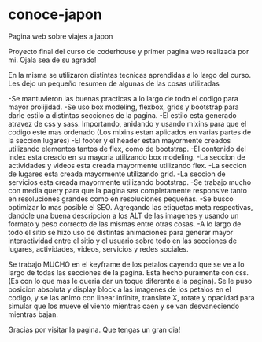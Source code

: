 # conoce-japon
Pagina web sobre viajes a japon

Proyecto final del curso de coderhouse y primer pagina web realizada por mi. Ojala sea de su agrado!

En la misma se utilizaron distintas tecnicas aprendidas a lo largo del curso. Les dejo un pequeño resumen de algunas de las cosas utilizadas

-Se mantuvieron las buenas practicas a lo largo de todo el codigo para mayor prolijidad.
-Se uso box modeling, flexbox, grids y bootstrap para darle estilo a distintas secciones de la pagina.
-El estilo esta generado atravez de css y sass. Importando, anidando y usando mixins para que el codigo este mas ordenado (Los mixins estan aplicados en varias partes de la seccion lugares)
-El footer y el header estan mayormente creados utilizando elementos tantos de flex, como de bootstrap.
-El contenido del index esta creado en su mayoria utilizando box modeling.
-La seccion de actividades y videos esta creada mayormente utilizando flex.
-La seccion de lugares esta creada mayormente utilizando grid.
-La seccion de servicios esta creada mayormente utilizando bootstrap.
-Se trabajo mucho con media query para que la pagina sea completamente responsive tanto en resoluciones grandes como en resoluciones pequeñas.
-Se busco optimizar lo mas posible el SEO. Agregando las etiquetas meta respectivas, dandole una buena descripcion a los ALT de las imagenes
 y usando un formato y peso correcto de las mismas entre otras cosas.
-A lo largo de todo el sitio se hizo uso de distintas animaciones para generar mayor interactividad entre el sitio y el usuario
 sobre todo en las secciones de lugares, actividades, videos, servicios y redes sociales.

Se trabajo MUCHO en el keyframe de los petalos cayendo que se ve a lo largo de todas las secciones de la pagina. Esta hecho puramente con css.
(Es con lo que mas le queria dar un toque diferente a la pagina). Se le puso posicion absoluta y display block a las imagenes de los petalos en el codigo,
y se las animo con linear infinite, translate X, rotate y opacidad para simular que los mueve el viento mientras caen y se van desvaneciendo mientras bajan.

Gracias por visitar la pagina. Que tengas un gran dia!
